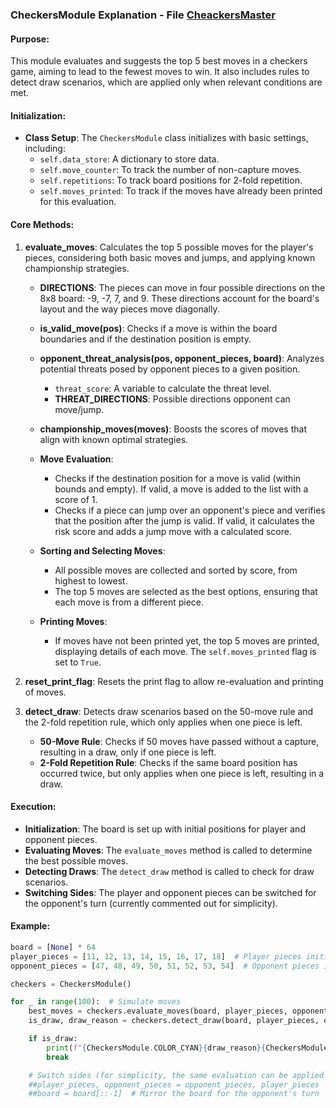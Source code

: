 ### CheckersModule Explanation - File [CheackersMaster](CheckersMaster.p)

#### Purpose:
This module evaluates and suggests the top 5 best moves in a checkers game, aiming to lead to the fewest moves to win. It also includes rules to detect draw scenarios, which are applied only when relevant conditions are met.

#### Initialization:
- **Class Setup**: The `CheckersModule` class initializes with basic settings, including:
  - `self.data_store`: A dictionary to store data.
  - `self.move_counter`: To track the number of non-capture moves.
  - `self.repetitions`: To track board positions for 2-fold repetition.
  - `self.moves_printed`: To track if the moves have already been printed for this evaluation.

#### Core Methods:

1. **evaluate_moves**: Calculates the top 5 possible moves for the player's pieces, considering both basic moves and jumps, and applying known championship strategies.
   
   - **DIRECTIONS**: The pieces can move in four possible directions on the 8x8 board: -9, -7, 7, and 9. These directions account for the board's layout and the way pieces move diagonally.
   
   - **is_valid_move(pos)**: Checks if a move is within the board boundaries and if the destination position is empty.
   
   - **opponent_threat_analysis(pos, opponent_pieces, board)**: Analyzes potential threats posed by opponent pieces to a given position.
     - `threat_score`: A variable to calculate the threat level. 
     - **THREAT_DIRECTIONS**: Possible directions opponent can move/jump.
     
   - **championship_moves(moves)**: Boosts the scores of moves that align with known optimal strategies.
   
   - **Move Evaluation**:
     - Checks if the destination position for a move is valid (within bounds and empty). If valid, a move is added to the list with a score of 1.
     - Checks if a piece can jump over an opponent's piece and verifies that the position after the jump is valid. If valid, it calculates the risk score and adds a jump move with a calculated score.
   
   - **Sorting and Selecting Moves**:
     - All possible moves are collected and sorted by score, from highest to lowest.
     - The top 5 moves are selected as the best options, ensuring that each move is from a different piece.
     
   - **Printing Moves**:
     - If moves have not been printed yet, the top 5 moves are printed, displaying details of each move. The `self.moves_printed` flag is set to `True`.

2. **reset_print_flag**: Resets the print flag to allow re-evaluation and printing of moves.

3. **detect_draw**: Detects draw scenarios based on the 50-move rule and the 2-fold repetition rule, which only applies when one piece is left.
   - **50-Move Rule**: Checks if 50 moves have passed without a capture, resulting in a draw, only if one piece is left.
   - **2-Fold Repetition Rule**: Checks if the same board position has occurred twice, but only applies when one piece is left, resulting in a draw.
   
#### Execution:
- **Initialization**: The board is set up with initial positions for player and opponent pieces.
- **Evaluating Moves**: The `evaluate_moves` method is called to determine the best possible moves.
- **Detecting Draws**: The `detect_draw` method is called to check for draw scenarios.
- **Switching Sides**: The player and opponent pieces can be switched for the opponent's turn (currently commented out for simplicity).

#### Example:
```python
board = [None] * 64
player_pieces = [11, 12, 13, 14, 15, 16, 17, 18]  # Player pieces initial positions
opponent_pieces = [47, 48, 49, 50, 51, 52, 53, 54]  # Opponent pieces initial positions

checkers = CheckersModule()

for _ in range(100):  # Simulate moves
    best_moves = checkers.evaluate_moves(board, player_pieces, opponent_pieces)
    is_draw, draw_reason = checkers.detect_draw(board, player_pieces, opponent_pieces)

    if is_draw:
        print(f"{CheckersModule.COLOR_CYAN}{draw_reason}{CheckersModule.COLOR_RESET}")
        break

    # Switch sides (for simplicity, the same evaluation can be applied to opponent)
    ##player_pieces, opponent_pieces = opponent_pieces, player_pieces
    ##board = board[::-1]  # Mirror the board for the opponent's turn
```
